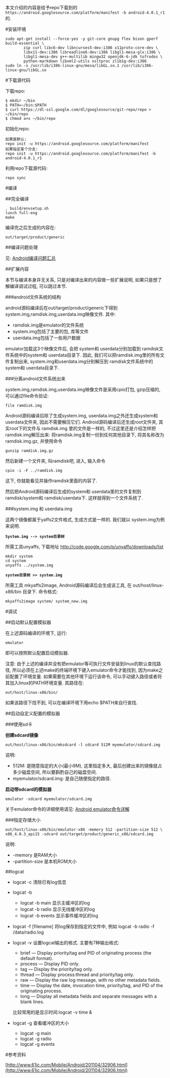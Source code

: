 <!---title:android编译与调试-->
<!---keywords:源代码,debug,sdcard-->
<!---date:2013.05.30; modification:2014.02.18-->

本文介绍的内容是给予repo下载到的`https://android.googlesource.com/platform/manifest -b android-4.0.1_r1`的.

#安装环境

    sudo apt-get install --force-yes -y git-core gnupg flex bison gperf build-essential \
            zip curl libc6-dev libncurses5-dev:i386 x11proto-core-dev \
            libx11-dev:i386 libreadline6-dev:i386 libgl1-mesa-glx:i386 \
            libgl1-mesa-dev g++-multilib mingw32 openjdk-6-jdk tofrodos \
            python-markdown libxml2-utils xsltproc zlib1g-dev:i386  
    sudo ln -s /usr/lib/i386-linux-gnu/mesa/libGL.so.1 /usr/lib/i386-linux-gnu/libGL.so



#下载源代码

下载repo:

    $ mkdir ~/bin
    $ PATH=~/bin:$PATH
    $ curl https://dl-ssl.google.com/dl/googlesource/git-repo/repo > ~/bin/repo
    $ chmod a+x ~/bin/repo

初始化repo:

    如果是默认:
    repo init -u https://android.googlesource.com/platform/manifest
    如果指定某个分支:
    repo init -u https://android.googlesource.com/platform/manifest -b android-4.0.1_r1

利用repo下载源代码:

    repo sync



#编译

##完全编译

    . build/envsetup.sh
    lunch full-eng
    make

编译完之后生成的内容在: 

    out/target/product/generic

##编译问题处理

见: [Android编译问题汇总](compile_faq.html)


##扩展内容

本节与编译本身并无关系, 只是对编译出来的内容做一些扩展说明, 如果只是想了解编译调试过程, 可以跳过本节.

###android文件系统的结构

android源码编译后在out/target/product/generic下得到system.img,ramdisk.img,userdata.img映像文件. 其中:

* ramdisk.img是emulator的文件系统
* system.img包括了主要的包, 库等文件
* userdata.img包括了一些用户数据

emulator加载这3个映像文件后, 会把 system和 userdata分别加载到 ramdisk文件系统中的system和 userdata目录下. 因此, 我们可以把ramdisk.img里的所有文件复制出来, system.img和userdata.img分别解压到 ramdisk文件系统中的system和 userdata目录下. 

###分离android文件系统出来

system.img,ramdisk.img,userdata.img映像文件是采用cpio打包, gzip压缩的, 可以通过file命令验证: 

    file ramdisk.img

Android源码编译后除了生成system.img, userdata.img之外还生成system和 userdata文件夹, 因此不需要解压它们. Android源码编译后还生成root文件夹, 其实root下的文件与 ramdisk.img 里的文件是一样的, 不过这里还是介绍怎样把 ramdisk.img解压出来:
将ramdisk.img复制一份到任何其他目录下, 将其名称改为ramdisk.img.gz, 并使用命令

    gunzip ramdisk.img.gz

然后新建一个文件夹, 叫ramdisk吧, 进入, 输入命令

    cpio -i -F ../ramdisk.img

这下, 你就能看见并操作ramdisk里面的内容了. 

然后把Android源码编译后生成的system和 userdata里的文件复制到 ramdisk/system和 ramdisk/userdata下. 这样就得到一个文件系统了. 


###system.img 和 userdata.img

这两个镜像都属于yaffs2文件格式, 生成方式是一样的. 我们就以 system.img为例来说明. 

**`System.img --> system目录树`**

所需工具unyaffs, 下载地址 http://code.google.com/p/unyaffs/downloads/list

    mkdir system
    cd system
    unyaffs ../system.img

**`system目录树 >> system.img`**

所需工具 mkyaffs2image, Android源码编译后会生成该工具, 在 out/host/linux-x86/bin 目录下. 
命令格式: 

    mkyaffs2image system/ system_new.img


#调试

##启动默认配置模拟器

在上述源码编译的环境下, 运行:

    emulator

即可以按照默认配置启动模拟器.

注意: 由于上述的编译并没有把emulator等可执行文件安装到linux的默认查找路径, 所以必须在上述make的终端环境下键入emulator命令才能找到, 因为make之前配置了环境变量. 如果需要在其他环境下运行该命令, 可以手动键入路径或者将其加入linux的PATH环境变量. 其路径在: 

    out/host/linux-x86/bin/

如果该路径下找不到, 可以在编译环境下用echo $PATH来自行查找.


##启动自定义配置的模拟器

###使用sd卡

**创建sdcard镜像**

    out/host/linux-x86/bin/mksdcard -l sdcard 512M myemulator/sdcard.img

说明:

* 512M: 是随意指定的大小(最小9M), 这里指定多大, 最后创建出来的镜像就占多少磁盘空间, 所以要斟酌自己的磁盘空间.
* myemulator/sdcard.img: 是自己随便指定的路径.

**启动带sdcard的模拟器**

    emulator -sdcard myemulator/sdcard.img

关于emulator命令的详细使用请见: [Android emulator命令详解](emulator_cmd.html)

###指定存储大小

    out/host/linux-x86/bin/emulator-x86 -memory 512 -partition-size 512 \
    x86_4.0.3_api15 -sdcard out/target/product/generic_x86/sdcard.img

说明:
* -memory 是RAM大小
* -partition-size 是本机ROM大小


##logcat 

* logcat -c 清除已有log信息
* logcat -b
    * logcat -b main 显示主缓冲区的log
    * logcat -b radio 显示无线缓冲区的log
    * logcat -b events 显示事件缓冲区的log

* logcat -f \[filename\] 将log保存到指定的文件中, 例如 logcat -b radio -f /data/radio.log
* logcat -v 设置logcat输出的格式. 主要有7种输出格式:
    * brief — Display priority/tag and PID of originating process (the default format).
    * process — Display PID only.
    * tag — Display the priority/tag only.
    * thread — Display process:thread and priority/tag only.
    * raw — Display the raw log message, with no other metadata fields.
    * time — Display the date, invocation time, priority/tag, and PID of the originating process.
    * long — Display all metadata fields and separate messages with a blank lines.

    比较常用的是显示时间:logcat -v time &

* logcat -g 查看缓冲区的大小
  * logcat -g main
  * logcat -g radio
  * logcat -g events

#参考资料

[http://www.61ic.com/Mobile/Android/201104/32906.html](http://www.61ic.com/Mobile/Android/201104/32906.html)

<!-- vim:set tw=0:-->
